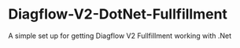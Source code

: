 # Diagflow-V2-DotNet-Fullfillment
A simple set up for getting Diagflow V2 Fullfillment working with .Net 
